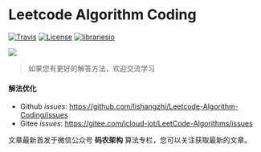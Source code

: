 #  Leetcode Algorithm Coding

[![Travis](https://img.shields.io/badge/language-Java-yellow.svg)](https://developer.apple.com/.md)
[![License](https://img.shields.io/badge/License-Apache%202.0-blue.svg)](https://opensource.org/licenses/Apache-2.0)
[![librariesio](https://img.shields.io/librariesio/release/hex/phoenix/1.0.3.svg)](https://github.com/lishangzhi/Leetcode-Algorithm-Coding)

![](https://github.com/lishangzhi/Leetcode-Algorithm-Coding/blob/master/resource/Banaer.png)

> 如果您有更好的解答方法，欢迎交流学习

#### 解法优化
- Github *issues*: https://github.com/lishangzhi/Leetcode-Algorithm-Coding/issues
- Gitee  *issues*: https://gitee.com/icloud-iot/LeetCode-Algorithms/issues


文章最新首发于微信公众号 **码农架构**  算法专栏，您可以关注获取最新的文章。
